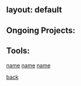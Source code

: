 layout: default
---


## Ongoing Projects:


## Tools:
[name](link)
[name](link)
[name](link)


[back](../index.md)
